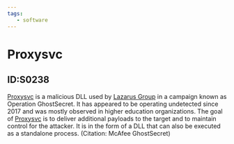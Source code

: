 ```yaml
---
tags:
   - software
---
```

# Proxysvc
## ID:S0238
[Proxysvc](/mitre/software/S0238) is a malicious DLL used by [Lazarus Group](/mitre/groups/G0032) in a campaign known as Operation GhostSecret. It has appeared to be operating undetected since 2017 and was mostly observed in higher education organizations. The goal of [Proxysvc](/mitre/software/S0238) is to deliver additional payloads to the target and to maintain control for the attacker. It is in the form of a DLL that can also be executed as a standalone process. (Citation: McAfee GhostSecret)
